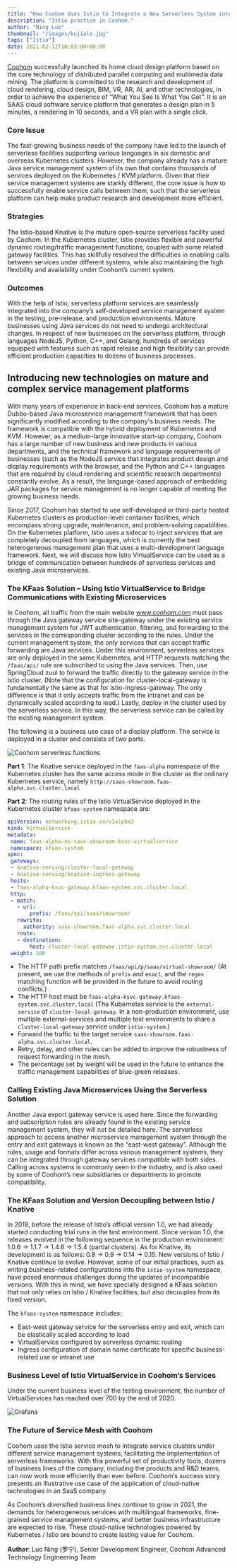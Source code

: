```yaml
---
title: "How Coohom Uses Istio to Integrate a New Serverless System into its Existing Self-developed Java System"
description: "Istio practice in Coohom."
author: "Ning Luo"
thumbnail: "/images/kujiale.jpg"
tags: ["Istio"]
date: 2021-02-12T10:03:00+08:00
---
```


[Coohom](coohom.com) successfully launched its home cloud design platform based on the core technology of distributed parallel computing and multimedia data mining. The platform is committed to the research and development of cloud rendering, cloud design, BIM, VR, AR, AI, and other technologies, in order to achieve the experience of “What You See Is What You Get”. It is an SAAS cloud software service platform that generates a design plan in 5 minutes, a rendering in 10 seconds, and a VR plan with a single click.

### Core Issue

The fast-growing business needs of the company have led to the launch of serverless facilities supporting various languages in six domestic and overseas Kubernetes clusters. However, the company already has a mature Java service management system of its own that contains thousands of services deployed on the Kubernetes / KVM platform. Given that their service management systems are starkly different, the core issue is how to successfully enable service calls between them, such that the serverless platform can help make product research and development more efficient.

### Strategies

The Istio-based Knative is the mature open-source serverless facility used by Coohom. In the Kubernetes cluster, Istio provides flexible and powerful dynamic routing/traffic management functions, coupled with some related gateway facilities. This has skillfully resolved the difficulties in enabling calls between services under different systems, while also maintaining the high flexibility and availability under Coohom’s current system.

### Outcomes

With the help of Istio, serverless platform services are seamlessly integrated into the company’s self-developed service management system in the testing, pre-release, and production environments. Mature businesses using Java services do not need to undergo architectural changes. In respect of new businesses on the serverless platform, through languages NodeJS, Python, C++, and Golang, hundreds of services equipped with features such as rapid release and high flexibility can provide efficient production capacities to dozens of business processes.

## Introducing new technologies on mature and complex service management platforms

With many years of experience in back-end services, Coohom has a mature Dubbo-based Java microservice management framework that has been significantly modified according to the company's business needs. The framework is compatible with the hybrid deployment of Kubernetes and KVM. However, as a medium-large innovative start-up company, Coohom has a large number of new business and new products in various departments, and the technical framework and language requirements of businesses (such as the NodeJS service that integrates product design and display requirements with the browser, and the Python and C++ languages that are required by cloud rendering and scientific research departments) constantly evolve. As a result, the language-based approach of embedding JAR packages for service management is no longer capable of meeting the growing business needs.

Since 2017, Coohom has started to use self-developed or third-party hosted Kubernetes clusters as production-level container facilities, which encompass strong upgrade, maintenance, and problem-solving capabilities. On the Kubernetes platform, Istio uses a sidecar to inject services that are completely decoupled from languages, which is currently the best heterogeneous management plan that uses a multi-development language framework. Next, we will discuss how Istio VirtualService can be used as a bridge of communication between hundreds of serverless services and existing Java microservices.

### The KFaas Solution – Using Istio VirtualService to Bridge Communications with Existing Microservices

In Coohom, all traffic from the main website www.coohom.com must pass through the Java gateway service site-gateway under the existing service management system for JWT authentication, filtering, and forwarding to the services in the corresponding cluster according to the rules. Under the current management system, the only services that can accept traffic forwarding are Java services. Under this environment, serverless services are only deployed in the same Kubernetes, and HTTP requests matching the `/faas/api/` rule are subscribed to using the Java services. Then, use SpringCloud zuul to forward the traffic directly to the gateway service in the Istio cluster. (Note that the configuration for cluster-local-gateway is fundamentally the same as that for istio-ingress-gateway. The only difference is that it only accepts traffic from the intranet and can be dynamically scaled according to load.) Lastly, deploy in the cluster used by the serverless service. In this way, the serverless service can be called by the existing management system.

The following is a business use case of a display platform. The service is deployed in a cluster and consists of two parts.

![Coohom serverless functions](008eGmZEly1gnxmlmtms9j32kx0u0n4c.jpg)

**Part 1**: The Knative service deployed in the `faas-alpha` namespace of the Kubernetes cluster has the same access mode in the cluster as the ordinary Kubernetes service, namely `http://saas-showroom.faas-alpha.svc.cluster.local`

**Part 2**: The routing rules of the Istio VirtualService deployed in the Kubernetes cluster `kfaas-system` namespace are:

 ```yaml
 apiVersion: networking.istio.io/v1alpha3
 kind: VirtualService
 metadata:
  name: faas-alpha-ns-saas-showroom-ksvc-virtualservice
  namespace: kfaas-system
 spec:
  gateways:
  - knative-serving/cluster-local-gateway
  - knative-serving/knative-ingress-gateway
  hosts:
  - faas-alpha-ksvc-gateway.kfaas-system.svc.cluster.local
  http:
  - match:
    - uri:
        prefix: /faas/api/saas/showroom/
    rewrite:
      authority: saas-showroom.faas-alpha.svc.cluster.local
    route:
    - destination:
        host: cluster-local-gateway.istio-system.svc.cluster.local
  weight: 100
 ```

- The HTTP path prefix matches `/faas/api/p/saas/virtual-showroom/` (At present, we use the methods of `prefix` and `exact`, and the `regex` matching function will be provided in the future to avoid routing conflicts.) 
- The HTTP host must be `faas-alpha-ksvc-gateway.kfaas-system.svc.cluster.local` (The Kubernetes service is the `external-service` of `cluster-local-gateway`. In a non-production environment, use multiple external-services and multiple test environments to share a `cluster-local-gateway` service under `istio-system`.) 
- Forward the traffic to the target service `saas-showroom.faas-alpha.svc.cluster.local`.
- Retry, delay, and other rules can be added to improve the robustness of request forwarding in the mesh.
- The percentage set by weight will be used in the future to enhance the traffic management capabilities of blue-green releases.

### Calling Existing Java Microservices Using the Serverless Solution

Another Java export gateway service is used here. Since the forwarding and subscription rules are already found in the existing service management system, they will not be detailed here. The serverless approach to access another microservice management system through the entry and exit gateways is known as the “east-west gateway”. Although the rules, usage and formats differ across various management systems, they can be integrated through gateway services compatible with both sides. Calling across systems is commonly seen in the industry, and is also used by some of Coohom’s new subsidiaries or departments to promote compatibility.

### The KFaas Solution and Version Decoupling between Istio / Knative

In 2018, before the release of Istio’s official version 1.0, we had already started conducting trial runs in the test environment. Since version 1.0, the releases evolved in the following sequence in the production environment: 1.0.6 -> 1.1.7 -> 1.4.6 -> 1.5.4 (partial clusters). As for Knative, its development is as follows: 0.8 -> 0.9 -> 0.14 -> 0.15. New versions of Istio / Knative continue to evolve. However, some of our initial practices, such as writing business-related configurations into the `istio-system` namespace, have posed enormous challenges during the updates of incompatible versions. With this in mind, we have specially designed a KFaas solution that not only relies on Istio / Knative facilities, but also decouples from its fixed version. 

The `kfaas-system` namespace includes:

- East-west gateway service for the serverless entry and exit, which can be elastically scaled according to load 
- VirtualService configured by serverless dynamic routing
- Ingress configuration of domain name certificate for specific business-related use or intranet use

### Business Level of Istio VirtualService in Coohom’s Services

Under the current business level of the testing environment, the number of VirtualServices has reached over 700 by the end of 2020.

![Grafana](008eGmZEly1gnwd57tavtj313q0u0u0x.jpg)

### The Future of Service Mesh with Coohom

Coohom uses the Istio service mesh to integrate service clusters under different service management systems, facilitating the implementation of serverless frameworks. With this powerful set of productivity tools, dozens of business lines of the company, including the products and R&D teams, can now work more efficiently than ever before. Coohom’s success story presents an illustrative use case of the application of cloud-native technologies in an SaaS company.

As Coohom’s diversified business lines continue to grow in 2021, the demands for heterogeneous services with multilingual frameworks, fine-grained service management systems, and better business infrastructure are expected to rise. These cloud-native technologies powered by Kubernetes / Istio are bound to create lasting value for Coohom.

**Author**: Luo Ning (罗宁), Senior Development Engineer, Coohom Advanced Technology Engineering Team